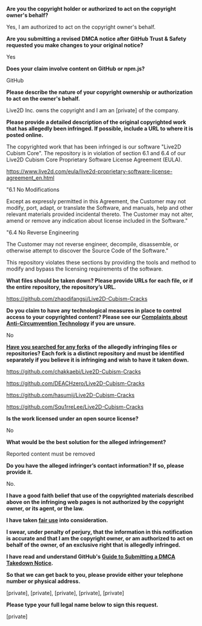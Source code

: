 **Are you the copyright holder or authorized to act on the copyright owner's behalf?**

Yes, I am authorized to act on the copyright owner's behalf.

**Are you submitting a revised DMCA notice after GitHub Trust & Safety requested you make changes to your original notice?**

Yes

**Does your claim involve content on GitHub or npm.js?**

GitHub

**Please describe the nature of your copyright ownership or authorization to act on the owner's behalf.**

Live2D Inc. owns the copyright and I am an [private] of the company.

**Please provide a detailed description of the original copyrighted work that has allegedly been infringed. If possible, include a URL to where it is posted online.**

The copyrighted work that has been infringed is our software "Live2D Cubism Core". The repository is in violation of section 6.1 and 6.4 of our Live2D Cubism Core Proprietary Software License Agreement (EULA).

https://www.live2d.com/eula/live2d-proprietary-software-license-agreement_en.html

"6.1 No Modifications

Except as expressly permitted in this Agreement, the Customer may not modify, port, adapt, or translate the Software, and manuals, help and other relevant materials provided incidental thereto. The Customer may not alter, amend or remove any indication about license included in the Software."

"6.4 No Reverse Engineering

The Customer may not reverse engineer, decompile, disassemble, or otherwise attempt to discover the Source Code of the Software."

This repository violates these sections by providing the tools and method to modify and bypass the licensing requirements of the software.

**What files should be taken down? Please provide URLs for each file, or if the entire repository, the repository’s URL.**

https://github.com/zhaodifangsi/Live2D-Cubism-Cracks

**Do you claim to have any technological measures in place to control access to your copyrighted content? Please see our <a href="https://docs.github.com/articles/guide-to-submitting-a-dmca-takedown-notice#complaints-about-anti-circumvention-technology">Complaints about Anti-Circumvention Technology</a> if you are unsure.**

No

**<a href="https://docs.github.com/articles/dmca-takedown-policy#b-what-about-forks-or-whats-a-fork">Have you searched for any forks</a> of the allegedly infringing files or repositories? Each fork is a distinct repository and must be identified separately if you believe it is infringing and wish to have it taken down.**

https://github.com/chakkaebi/Live2D-Cubism-Cracks

https://github.com/DEACHzero/Live2D-Cubism-Cracks

https://github.com/hasumij/Live2D-Cubism-Cracks

https://github.com/Squ1rreLee/Live2D-Cubism-Cracks

**Is the work licensed under an open source license?**

No

**What would be the best solution for the alleged infringement?**

Reported content must be removed

**Do you have the alleged infringer’s contact information? If so, please provide it.**

No.

**I have a good faith belief that use of the copyrighted materials described above on the infringing web pages is not authorized by the copyright owner, or its agent, or the law.**

**I have taken <a href="https://www.lumendatabase.org/topics/22">fair use</a> into consideration.**

**I swear, under penalty of perjury, that the information in this notification is accurate and that I am the copyright owner, or am authorized to act on behalf of the owner, of an exclusive right that is allegedly infringed.**

**I have read and understand GitHub's <a href="https://docs.github.com/articles/guide-to-submitting-a-dmca-takedown-notice/">Guide to Submitting a DMCA Takedown Notice</a>.**

**So that we can get back to you, please provide either your telephone number or physical address.**

[private], [private], [private], [private], [private]

**Please type your full legal name below to sign this request.**

[private]
